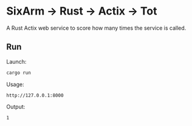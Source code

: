 # SixArm → Rust → Actix → Tot

A Rust Actix web service to score how many times the service is called.


## Run

Launch:

```sh
cargo run
```

Usage:

```uri
http://127.0.0.1:8000
```

Output:

```html
1
```
